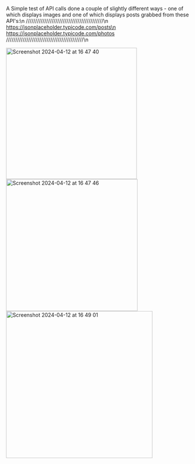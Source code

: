 A Simple test of API calls done a couple of slightly different ways - one of which displays images and one of which displays posts grabbed from these API's:\n
//////////////////////////////////////////\n
https://jsonplaceholder.typicode.com/posts\n
https://jsonplaceholder.typicode.com/photos
//////////////////////////////////////////\n

<img width="358" alt="Screenshot 2024-04-12 at 16 47 40" src="https://github.com/George-Paul-1/APICallApp-Swift/assets/145389013/28139d14-0eb6-4647-8007-590b998801a4">
<img width="360" alt="Screenshot 2024-04-12 at 16 47 46" src="https://github.com/George-Paul-1/APICallApp-Swift/assets/145389013/ebb29502-0a6e-4c9c-9663-11d9b98bdadf">
<img width="401" alt="Screenshot 2024-04-12 at 16 49 01" src="https://github.com/George-Paul-1/APICallApp-Swift/assets/145389013/80381b6f-1957-4e7e-a66e-e3ad63c9b86e">
